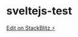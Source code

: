 # sveltejs-test

[Edit on StackBlitz ⚡️](https://stackblitz.com/edit/sveltejs-kit-template-default-1hiuux)